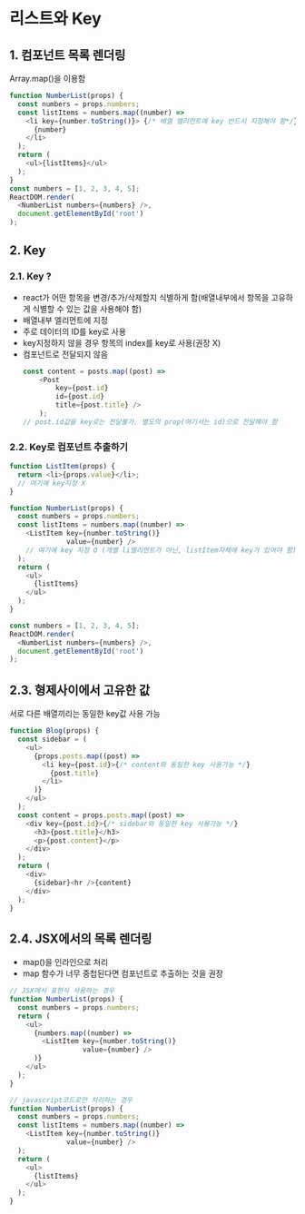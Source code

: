 # 리스트와 Key

## 1. 컴포넌트 목록 렌더링 
Array.map()을 이용함
```javascript
function NumberList(props) {
  const numbers = props.numbers;
  const listItems = numbers.map((number) =>
    <li key={number.toString()}> {/* 배열 엘리먼트에 key 반드시 지정해야 함*/}
      {number}
    </li>
  );
  return (
    <ul>{listItems}</ul>
  );
}
const numbers = [1, 2, 3, 4, 5];
ReactDOM.render(
  <NumberList numbers={numbers} />,
  document.getElementById('root')
);
```


## 2. Key

### 2.1. Key ?
- react가 어떤 항목을 변경/추가/삭제할지 식별하게 함(배열내부에서 항목을 고유하게 식별할 수 있는 값을 사용해야 함)
- 배열내부 엘리먼트에 지정
- 주로 데이터의 ID를 key로 사용
- key지정하지 않을 경우 항목의 index를 key로 사용(권장 X)
- 컴포넌트로 전달되지 않음
    ```javascript
    const content = posts.map((post) =>
        <Post
            key={post.id} 
            id={post.id}
            title={post.title} />
        );
    // post.id값을 key로는 전달불가. 별도의 prop(여기서는 id)으로 전달해야 함 
    ```
### 2.2. Key로 컴포넌트 추출하기
```javascript
function ListItem(props) {
  return <li>{props.value}</li>; 
  // 여기에 key지정 X
}

function NumberList(props) {
  const numbers = props.numbers;
  const listItems = numbers.map((number) =>
    <ListItem key={number.toString()}
              value={number} /> 
    // 여기에 key 지정 O (개별 li엘리먼트가 아닌, listItem자체에 key가 있어야 함)
  );
  return (
    <ul>
      {listItems}
    </ul>
  );
}

const numbers = [1, 2, 3, 4, 5];
ReactDOM.render(
  <NumberList numbers={numbers} />,
  document.getElementById('root')
);
```

## 2.3. 형제사이에서 고유한 값
서로 다른 배열끼리는 동일한 key값 사용 가능
```javascript
function Blog(props) {
  const sidebar = (
    <ul>
      {props.posts.map((post) =>
        <li key={post.id}>{/* content와 동일한 key 사용가능 */}
          {post.title}
        </li>
      )}
    </ul>
  );
  const content = props.posts.map((post) =>
    <div key={post.id}>{/* sidebar와 동일한 key 사용가능 */}
      <h3>{post.title}</h3>
      <p>{post.content}</p>
    </div>
  );
  return (
    <div>
      {sidebar}<hr />{content}
    </div>
  );
}
```

## 2.4. JSX에서의 목록 렌더링 
- map()을 인라인으로 처리
- map 함수가 너무 중첩된다면 컴포넌트로 추출하는 것을 권장
```javascript
// JSX에서 표현식 사용하는 경우
function NumberList(props) {
  const numbers = props.numbers;
  return (
    <ul>
      {numbers.map((number) =>
        <ListItem key={number.toString()}
                  value={number} />
      )}
    </ul>
  );
}

// javascript코드로만 처리하는 경우
function NumberList(props) {
  const numbers = props.numbers;
  const listItems = numbers.map((number) =>
    <ListItem key={number.toString()}
              value={number} /> 
  );
  return (
    <ul>
      {listItems}
    </ul>
  );
}
```

